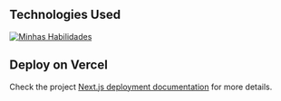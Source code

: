 ## Technologies Used

[![Minhas Habilidades](https://skillicons.dev/icons?i=next,react,tailwind)](https://skillicons.dev)

## Deploy on Vercel


Check the project [Next.js deployment documentation](https://portifolio-next-js-delta.vercel.app/) for more details.
